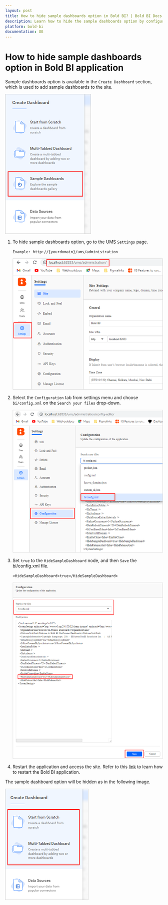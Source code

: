 ```yaml
---
layout: post
title: How to hide sample dashboards option in Bold BI? | Bold BI Docs
description: Learn how to hide the sample dashboards option by configuring a node on the BI configuration file in the Bold BI application.
platform: bold-bi
documentation: UG
---
```

# How to hide sample dashboards option in Bold BI application

Sample dashboards option is available in the `Create Dashboard` section, which is used to add sample dashboards to the site.

![Sample Dashboard Option](/static/assets/faq/images/sample-dashboard-option.png)

1. To hide sample dashboards option, go to the UMS `Settings` page.

    `Example: http://{yourdomain}/ums/administration`

    ![UMS Settings](/static/assets/faq/images/ums-settings.png)

2. Select the `Configuration` tab from settings menu and choose `bi/config.xml` on the `Search your files` drop-down.

    ![UMS BI Config](/static/assets/faq/images/ums-bi-config.png)

3. Set `true` to the `HideSampleDashboard` node, and then `Save` the bi/config.xml file.

    `<HideSampleDashboard>true</HideSampleDashboard>`

    ![Hide Sample Dashboard](/static/assets/faq/images/hide-sample-dashboard.png)

4. Restart the application and access the site. Refer to this [link](/faq/how-to-restart-the-bold-bi-embedded-application/) to learn how to restart the Bold BI application.

The sample dashboard option will be hidden as in the following image.

![Hidden Sample Dashboard](/static/assets/faq/images/hidden-sample-dashboard.png)